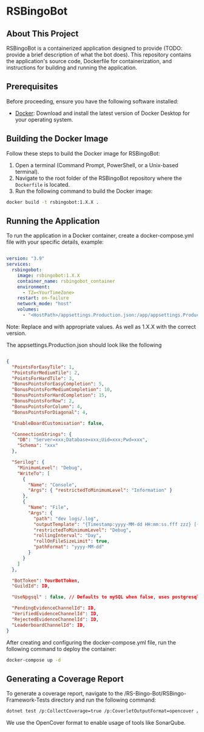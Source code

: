# RSBingoBot

## About This Project

RSBingoBot is a containerized application designed to provide (TODO: provide a brief description of what the bot does). This repository contains the application's source code, Dockerfile for containerization, and instructions for building and running the application.

## Prerequisites

Before proceeding, ensure you have the following software installed:

- [Docker](https://www.docker.com/products/docker-desktop): Download and install the latest version of Docker Desktop for your operating system.

## Building the Docker Image

Follow these steps to build the Docker image for RSBingoBot:

1. Open a terminal (Command Prompt, PowerShell, or a Unix-based terminal).
2. Navigate to the root folder of the RSBingoBot repository where the `Dockerfile` is located.
3. Run the following command to build the Docker image:

```bash
docker build -t rsbingobot:1.X.X .
```


## Running the Application

To run the application in a Docker container, create a docker-compose.yml file with your specific details, example:

```yaml

version: "3.9"
services:
  rsbingobot:
    image: rsbingobot:1.X.X
    container_name: rsbingobot_container
    environment:
      - TZ=<YourTimeZone>
    restart: on-failure
    network_mode: "host"
    volumes:
      - "<HostPath>/appsettings.Production.json:/app/appsettings.Production.json"
```

Note: Replace <YourTimeZone> and <HostPath> with appropriate values. As well as 1.X.X with the correct version.

The appsettings.Production.json should look like the following

```json

{
  "PointsForEasyTile": 1,
  "PointsForMediumTile": 2,
  "PointsForHardTile": 3,
  "BonusPointsForEasyCompletion": 5,
  "BonusPointsForMediumCompletion": 10,
  "BonusPointsForHardCompletion": 15,
  "BonusPointsForRow": 2,
  "BonusPointsForColumn": 4,
  "BonusPointsForDiagonal": 4,

  "EnableBoardCustomisation": false,

  "ConnectionStrings": {
    "DB": "Server=xxx;Database=xxx;Uid=xxx;Pwd=xxx",
    "Schema": "xxx"
  },

  "Serilog": {
    "MinimumLevel": "Debug",
    "WriteTo": [
      {
        "Name": "Console",
        "Args": { "restrictedToMinimumLevel": "Information" }
      },
      {
        "Name": "File",
        "Args": {
          "path": "dev logs/.log",
          "outputTemplate": "{Timestamp:yyyy-MM-dd HH:mm:ss.fff zzz} [{Level:u3}] {Message:lj}{NewLine}{Exception}",
          "restrictedToMinimumLevel": "Debug",
          "rollingInterval": "Day",
          "rollOnFileSizeLimit": true,
          "pathFormat": "yyyy-MM-dd"
        }
      }
    ]
  },

  "BotToken": YourBotToken,
  "GuildId": ID,

  "UseNpgsql" : false, // Defaults to mySQL when false, uses postgresql when true.

  "PendingEvidenceChannelId": ID,
  "VerifiedEvidenceChannelId": ID,
  "RejectedEvidenceChannelId": ID,
  "LeaderboardChannelId": ID,
}

```

After creating and configuring the docker-compose.yml file, run the following command to deploy the container:

```bash
docker-compose up -d
```

## Generating a Coverage Report

To generate a coverage report, navigate to the /RS-Bingo-Bot/RSBingo-Framework-Tests directory and run the following command:

```bash
dotnet test /p:CollectCoverage=true /p:CoverletOutputFormat=opencover /p:CoverletOutput='./Coverage/coverage'
```

We use the OpenCover format to enable usage of tools like SonarQube.